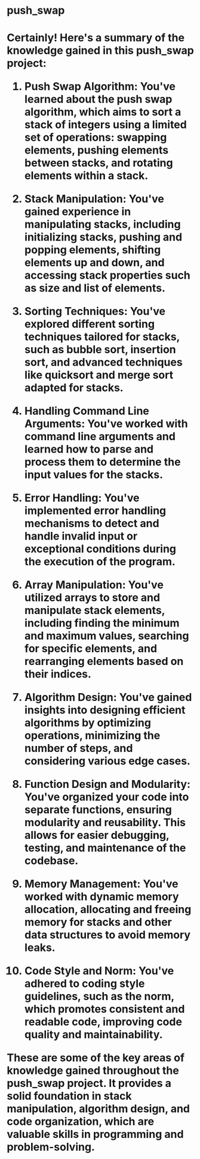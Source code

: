 # push_swap

<h1>Certainly! Here's a summary of the knowledge gained in this push_swap project:</h>

1. **Push Swap Algorithm**: You've learned about the push swap algorithm, which aims to sort a stack of integers using a limited set of operations: swapping elements, pushing elements between stacks, and rotating elements within a stack.

2. **Stack Manipulation**: You've gained experience in manipulating stacks, including initializing stacks, pushing and popping elements, shifting elements up and down, and accessing stack properties such as size and list of elements.

3. **Sorting Techniques**: You've explored different sorting techniques tailored for stacks, such as bubble sort, insertion sort, and advanced techniques like quicksort and merge sort adapted for stacks.

4. **Handling Command Line Arguments**: You've worked with command line arguments and learned how to parse and process them to determine the input values for the stacks.

5. **Error Handling**: You've implemented error handling mechanisms to detect and handle invalid input or exceptional conditions during the execution of the program.

6. **Array Manipulation**: You've utilized arrays to store and manipulate stack elements, including finding the minimum and maximum values, searching for specific elements, and rearranging elements based on their indices.

7. **Algorithm Design**: You've gained insights into designing efficient algorithms by optimizing operations, minimizing the number of steps, and considering various edge cases.

8. **Function Design and Modularity**: You've organized your code into separate functions, ensuring modularity and reusability. This allows for easier debugging, testing, and maintenance of the codebase.

9. **Memory Management**: You've worked with dynamic memory allocation, allocating and freeing memory for stacks and other data structures to avoid memory leaks.

10. **Code Style and Norm**: You've adhered to coding style guidelines, such as the norm, which promotes consistent and readable code, improving code quality and maintainability.

These are some of the key areas of knowledge gained throughout the push_swap project. It provides a solid foundation in stack manipulation, algorithm design, and code organization, which are valuable skills in programming and problem-solving.
